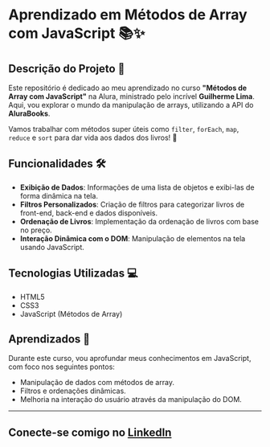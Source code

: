 # Aprendizado em Métodos de Array com JavaScript 📚✨

## Descrição do Projeto 🎉

Este repositório é dedicado ao meu aprendizado no curso **"Métodos de Array com JavaScript"** na Alura, ministrado pelo incrível **Guilherme Lima**. Aqui, vou explorar o mundo da manipulação de arrays, utilizando a API do **AluraBooks**. 

Vamos trabalhar com métodos super úteis como `filter`, `forEach`, `map`, `reduce` e `sort` para dar vida aos dados dos livros! 📖

## Funcionalidades 🛠️

- **Exibição de Dados**: Informações de uma lista de objetos e exibi-las de forma dinâmica na tela.
- **Filtros Personalizados**: Criação de filtros para categorizar livros de front-end, back-end e dados disponíveis.
- **Ordenação de Livros**: Implementação da ordenação de livros com base no preço.
- **Interação Dinâmica com o DOM**: Manipulação de elementos na tela usando JavaScript.

## Tecnologias Utilizadas 💻

- HTML5
- CSS3
- JavaScript (Métodos de Array)

## Aprendizados 📖

Durante este curso, vou aprofundar meus conhecimentos em JavaScript, com foco nos seguintes pontos:

- Manipulação de dados com métodos de array.
- Filtros e ordenações dinâmicas.
- Melhoria na interação do usuário através da manipulação do DOM.

---

## Conecte-se comigo no [LinkedIn](https://www.linkedin.com/in/%C3%A1gatha-ferreira-de-siqueira-6993912b2/)
